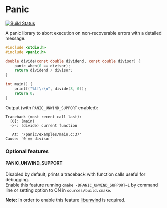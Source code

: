 # Panic

[![Build Status](https://travis-ci.org/daddinuz/panic.svg?branch=master)](https://travis-ci.org/daddinuz/panic)

A panic library to abort execution on non-recoverable errors with a detailed message.

```c
#include <stdio.h>
#include <panic.h>

double divide(const double dividend, const double divisor) {
    panic_when(0 == divisor);
    return dividend / divisor;
}

int main() {
    printf("%lf\r\n", divide(8, 0));
    return 0;
}
```

Output (with `PANIC_UNWIND_SUPPORT` enabled):

```text
Traceback (most recent call last):
  [0]: (main)
  ->-: (divide) current function

   At: '/panic/examples/main.c:37'
Cause: `0 == divisor`
```

### Optional features

#### PANIC_UNWIND_SUPPORT

Disabled by default, prints a traceback with function calls useful for debugging.  
Enable this feature running `cmake -DPANIC_UNWIND_SUPPORT=1` by command line or setting option to ON in `sources/build.cmake`.

**Note:** In order to enable this feature [libunwind](https://github.com/libunwind/libunwind) is required.
